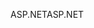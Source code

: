 <span data-ttu-id="17c31-101">ASP.NET</span><span class="sxs-lookup"><span data-stu-id="17c31-101">ASP.NET</span></span>